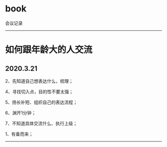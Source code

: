 # book
会议记录

___
# 如何跟年龄大的人交流
## 2020.3.21

2、先知道自己想表达什么，梳理；

4、寻找切入点，目的性不要太强；

5、扬长补短、组织自己的表达流程；

6、渊开1分钟；

7、不知道具体交流什么、执行上级；

1、有备而来；
___
